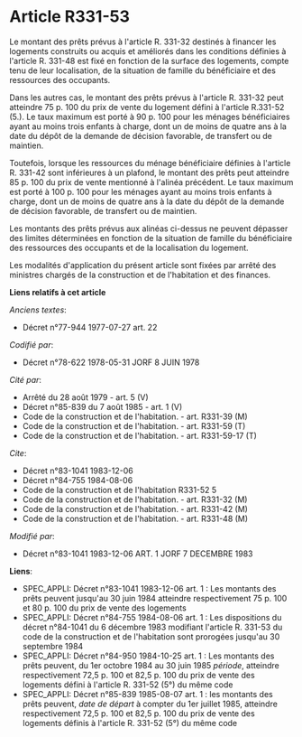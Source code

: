 # Article R331-53

Le montant des prêts prévus à l'article R. 331-32 destinés à financer les logements construits ou acquis et améliorés dans
les conditions définies à l'article R. 331-48 est fixé en fonction de la surface des logements, compte tenu de leur
localisation, de la situation de famille du bénéficiaire et des ressources des occupants.

Dans les autres cas, le montant des prêts prévus à l'article R. 331-32 peut atteindre 75 p. 100 du prix de vente du logement
défini à l'article R.331-52 (5.). Le taux maximum est porté à 90 p. 100 pour les ménages bénéficiaires ayant au moins trois
enfants à charge, dont un de moins de quatre ans à la date du dépôt de la demande de décision favorable, de transfert ou de
maintien.

Toutefois, lorsque les ressources du ménage bénéficiaire définies à l'article R. 331-42 sont inférieures à un plafond, le
montant des prêts peut atteindre 85 p. 100 du prix de vente mentionné à l'alinéa précédent. Le taux maximum est porté à 100
p. 100 pour les ménages ayant au moins trois enfants à charge, dont un de moins de quatre ans à la date du dépôt de la
demande de décision favorable, de transfert ou de maintien.

Les montants des prêts prévus aux alinéas ci-dessus ne peuvent dépasser des limites déterminées en fonction de la situation
de famille du bénéficiaire des ressources des occupants et de la localisation du logement.

Les modalités d'application du présent article sont fixées par arrêté des ministres chargés de la construction et de
l'habitation et des finances.

**Liens relatifs à cet article**

_Anciens textes_:

  - Décret n°77-944 1977-07-27 art. 22

_Codifié par_:

  - Décret n°78-622 1978-05-31 JORF 8 JUIN 1978

_Cité par_:

  - Arrêté du 28 août 1979 - art. 5 (V)
  - Décret n°85-839 du 7 août 1985 - art. 1 (V)
  - Code de la construction et de l'habitation. - art. R331-39 (M)
  - Code de la construction et de l'habitation. - art. R331-59 (T)
  - Code de la construction et de l'habitation. - art. R331-59-17 (T)

_Cite_:

  - Décret n°83-1041 1983-12-06
  - Décret n°84-755 1984-08-06
  - Code de la construction et de l'habitation R331-52 5
  - Code de la construction et de l'habitation. - art. R331-32 (M)
  - Code de la construction et de l'habitation. - art. R331-42 (M)
  - Code de la construction et de l'habitation. - art. R331-48 (M)

_Modifié par_:

  - Décret n°83-1041 1983-12-06 ART. 1 JORF 7 DECEMBRE 1983

**Liens**:

  - SPEC_APPLI: Décret n°83-1041 1983-12-06 art. 1 : Les montants des prêts peuvent jusqu'au 30 juin 1984 atteindre respectivement 75 p. 100 et 80 p. 100 du prix de vente des logements
  - SPEC_APPLI: Décret n°84-755 1984-08-06 art. 1 : Les dispositions du décret n°84-1041 du 6 décembre 1983 modifiant l'article R. 331-53 du code de la construction et de l'habitation sont prorogées jusqu'au 30 septembre 1984
  - SPEC_APPLI: Décret n°84-950 1984-10-25 art. 1 : Les montants des prêts peuvent, du 1er octobre 1984 au 30 juin 1985 *période*, atteindre respectivement 72,5 p. 100 et 82,5 p. 100 du prix de vente des logements défini à l'article R. 331-52 (5°) du même code
  - SPEC_APPLI: Décret n°85-839 1985-08-07 art. 1 : les montants des prêts peuvent, *date de départ* à compter du 1er juillet 1985, atteindre respectivement 72,5 p. 100 et 82,5 p. 100 du prix de vente des logements définis à l'article R. 331-52 (5°) du même code
